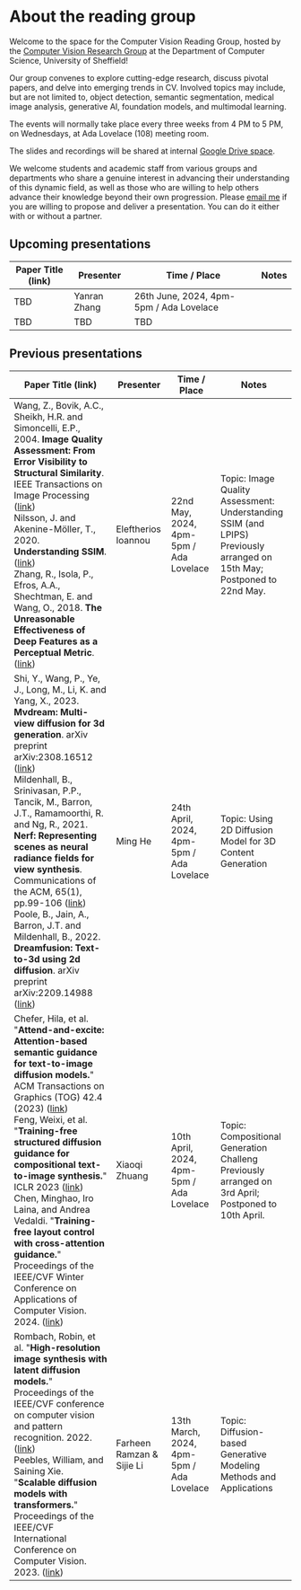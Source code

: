 # About the reading group
Welcome to the space for the Computer Vision Reading Group, hosted by the [Computer Vision Research Group](https://www.sheffield.ac.uk/dcs/research/groups/computer-vision) at the Department of Computer Science, University of Sheffield! 

Our group convenes to explore cutting-edge research, discuss pivotal papers, and delve into emerging trends in CV. Involved topics may include, but are not limited to, object detection, semantic segmentation, medical image analysis, generative AI, foundation models, and multimodal learning.

The events will normally take place every three weeks from 4 PM to 5 PM, on Wednesdays, at Ada Lovelace (108) meeting room.

The slides and recordings will be shared at internal [Google Drive space](https://drive.google.com/drive/u/0/folders/1o3_ADeVKSqumyZjem81fHtKCu-Cl2qWl).

We welcome students and academic staff from various groups and departments who share a genuine interest in advancing their understanding of this dynamic field, as well as those who are willing to help others advance their knowledge beyond their own progression.
Please [email me](mailto:sli256@sheffield.ac.uk) if you are willing to propose and deliver a presentation. You can do it either with or without a partner.


## Upcoming presentations
| Paper Title (link) | Presenter | Time / Place | Notes |
| ------------------ | ------ | ---- |-------|
| TBD | Yanran Zhang | 26th June, 2024, 4pm-5pm / Ada Lovelace |  |r
| TBD | TBD | TBD |  |r

## Previous presentations
| Paper Title (link) | Presenter | Time / Place | Notes |
| ------------------ | ------ | ---- |-------|
| Wang, Z., Bovik, A.C., Sheikh, H.R. and Simoncelli, E.P., 2004. **Image Quality Assessment: From Error Visibility to Structural Similarity**. IEEE Transactions on Image Processing ([link](https://ieeexplore.ieee.org/abstract/document/1284395)) <br>  Nilsson, J. and Akenine-Möller, T., 2020. **Understanding SSIM**.  ([link](https://arxiv.org/abs/2006.13846)) <br>  Zhang, R., Isola, P., Efros, A.A., Shechtman, E. and Wang, O., 2018. **The Unreasonable Effectiveness of Deep Features as a Perceptual Metric**. ([link](https://arxiv.org/abs/1801.03924))| Eleftherios Ioannou | 22nd May, 2024, 4pm-5pm / Ada Lovelace | Topic: Image Quality Assessment: Understanding SSIM (and LPIPS) <br> Previously arranged on 15th May; Postponed to 22nd May. |r
| Shi, Y., Wang, P., Ye, J., Long, M., Li, K. and Yang, X., 2023. **Mvdream: Multi-view diffusion for 3d generation**. arXiv preprint arXiv:2308.16512 ([link](https://arxiv.org/abs/2308.16512)) <br>  Mildenhall, B., Srinivasan, P.P., Tancik, M., Barron, J.T., Ramamoorthi, R. and Ng, R., 2021. **Nerf: Representing scenes as neural radiance fields for view synthesis**. Communications of the ACM, 65(1), pp.99-106 ([link](https://arxiv.org/abs/2003.08934)) <br> Poole, B., Jain, A., Barron, J.T. and Mildenhall, B., 2022. **Dreamfusion: Text-to-3d using 2d diffusion**. arXiv preprint arXiv:2209.14988 ([link](https://arxiv.org/abs/2209.14988))| Ming He | 24th April, 2024, 4pm-5pm / Ada Lovelace | Topic: Using 2D Diffusion Model for 3D Content Generation |r
| Chefer, Hila, et al. "**Attend-and-excite: Attention-based semantic guidance for text-to-image diffusion models.**" ACM Transactions on Graphics (TOG) 42.4 (2023) ([link](https://arxiv.org/abs/2301.13826)) <br> Feng, Weixi, et al. "**Training-free structured diffusion guidance for compositional text-to-image synthesis.**" ICLR 2023 ([link](https://openreview.net/forum?id=PUIqjT4rzq7)) <br> Chen, Minghao, Iro Laina, and Andrea Vedaldi. "**Training-free layout control with cross-attention guidance.**" Proceedings of the IEEE/CVF Winter Conference on Applications of Computer Vision. 2024. ([link](https://openaccess.thecvf.com/content/WACV2024/papers/Chen_Training-Free_Layout_Control_With_Cross-Attention_Guidance_WACV_2024_paper.pdf))| Xiaoqi Zhuang | 10th April, 2024, 4pm-5pm / Ada Lovelace | Topic: Compositional Generation Challeng  <br>  Previously arranged on 3rd April; Postponed to 10th April. |r
| Rombach, Robin, et al. "**High-resolution image synthesis with latent diffusion models.**" Proceedings of the IEEE/CVF conference on computer vision and pattern recognition. 2022. ([link](https://openaccess.thecvf.com/content/CVPR2022/papers/Rombach_High-Resolution_Image_Synthesis_With_Latent_Diffusion_Models_CVPR_2022_paper.pdf)) <br> Peebles, William, and Saining Xie. "**Scalable diffusion models with transformers.**" Proceedings of the IEEE/CVF International Conference on Computer Vision. 2023. ([link](https://openaccess.thecvf.com/content/ICCV2023/papers/Peebles_Scalable_Diffusion_Models_with_Transformers_ICCV_2023_paper.pdf))| Farheen Ramzan & Sijie Li | 13th March, 2024, 4pm-5pm / Ada Lovelace | Topic: Diffusion-based Generative Modeling Methods and Applications |
